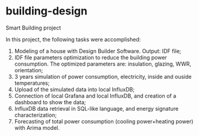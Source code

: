 # building-design
Smart Building project

In this project, the following tasks were accomplished:
1) Modeling of a house with Design Builder Software. Output: IDF file;
2) IDF file parameters optimization to reduce the building power consumption. The optimized parameters are: insulation, glazing, WWR, orientation;
3) 3 years simulation of power consumption, electricity, inside and ouside temperatures;
4) Upload of the simulated data into local InfluxDB;
5) Connection of local Grafana and local InfluxDB, and creation of a dashboard to show the data;
6) InfluxDB data retrieval in SQL-like language, and energy signature characterization;
7) Forecasting of total power consumption (cooling power+heating power) with Arima model.

